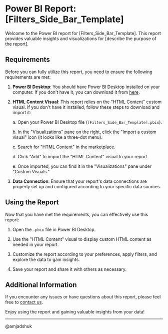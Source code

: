 # Power BI Report: [Filters_Side_Bar_Template]

Welcome to the Power BI report for [Filters_Side_Bar_Template]. This report provides valuable insights and visualizations for [describe the purpose of the report].

## Requirements

Before you can fully utilize this report, you need to ensure the following requirements are met:

1. **Power BI Desktop**: You should have Power BI Desktop installed on your computer. If you don't have it, you can download it from [here](https://powerbi.microsoft.com/en-us/desktop/).

2. **HTML Content Visual**: This report relies on the "HTML Content" custom visual. If you don't have it installed, follow these steps to download and import it:

   a. Open your Power BI Desktop file (`[Filters_Side_Bar_Template].pbix`).
   
   b. In the "Visualizations" pane on the right, click the "Import a custom visual" icon (it looks like a three-dot menu).

   c. Search for "HTML Content" in the marketplace.

   d. Click "Add" to import the "HTML Content" visual to your report.

   e. Once imported, you can find it in the "Visualizations" pane under "Custom Visuals."

3. **Data Connection**: Ensure that your report's data connections are properly set up and configured according to your specific data sources.

## Using the Report

Now that you have met the requirements, you can effectively use this report:

1. Open the `.pbix` file in Power BI Desktop.

2. Use the "HTML Content" visual to display custom HTML content as needed in your report.

3. Customize the report according to your preferences, apply filters, and explore the data to gain insights.

4. Save your report and share it with others as necessary.

## Additional Information

If you encounter any issues or have questions about this report, please feel free to [contact us](amjad.alshukiri@gmail.com).

Enjoy using the report and gaining valuable insights from your data!

---

@amjadshuk

